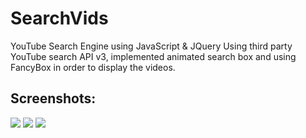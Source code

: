 # SearchVids
YouTube Search Engine using JavaScript &amp; JQuery Using third party YouTube search API v3, implemented animated search box and using FancyBox in order to display the videos.



Screenshots:
----------------------

<img src="https://cloud.githubusercontent.com/assets/15187270/19419162/78dfb842-9386-11e6-8112-c18d9da8665f.png" />
<img src="https://cloud.githubusercontent.com/assets/15187270/19419182/fb1b97b8-9386-11e6-93f1-bfd40c0a3ced.png" />
<img src="https://cloud.githubusercontent.com/assets/15187270/19419187/0328e73a-9387-11e6-9f01-79fa6e95e895.png" />




